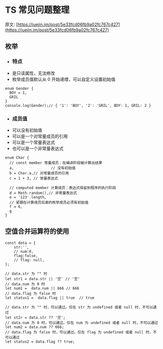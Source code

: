 # TS 常见问题整理
原文: [https://juejin.im/post/5e33fcd06fb9a02fc767c427](https://juejin.im/post/5e33fcd06fb9a02fc767c427)

## 枚举


+ ### 特点
- 是只读属性，无法修改
- 枚举成员值默认从 0 开始递增，可以自定义设置初始值
```
enum Gender {
  BOY = 1,
  GRIL
}
console.log(Gender);// { '1': 'BOY', '2': 'GRIL', BOY: 1, GRIL: 2 }
```

+ ### 成员值
- 可以没有初始值
- 可以是一个对常量成员的引用
- 可以是一个常量表达式
- 也可以是一个非常量表达式
```
enum Char {
  // const member 常量成员：在编译阶段被计算出结果
  a,				 // 没有初始值
  b = Char.a,// 对常量成员的引用
  c = 1 + 3, // 常量表达式

  // computed member 计算成员：表达式保留到程序的执行阶段
  d = Math.random(),// 非常量表达式
  e = '123'.length,
  // 紧跟在计算成员后面的枚举成员必须有初始值
  f = 6,
  g
}
```

## 空值合并运算符的使用
```
const data = {
    str:'',
    // num:0,
    flag:false,
    // flag: null,
};

// data.str 为 "" 时
let str1 = data.str || '空' // '空'
// data.num 为 0 时
let num1 =  data.num || 666 // 666
// data.flag 为 false 时
let status1 =  data.flag || true  // true

// data.str 为 "" 时，可以通过。仅在 str 为 undefined 或者 null 时，不可以通过
let st2r = data.str ?? '空';  
// data.num 为 0 时，可以通过。仅在 num 为 undefined 或者 null 时，不可以通过
let num2 = data.num ?? 666; 
// data.flag 为 false 时，可以通过。仅在 flag 为 undefined 或者 null 时，不可以通过
let status2 = data.flag ?? true;
```
